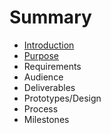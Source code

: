 # Summary

* [Introduction](README.md)
* [Purpose](chapter1.md)
* Requirements
* Audience
* Deliverables
* Prototypes/Design
* Process
* Milestones

